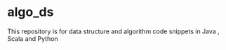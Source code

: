# algo_ds
This repository is for data structure and algorithm code snippets in Java , Scala and Python 
